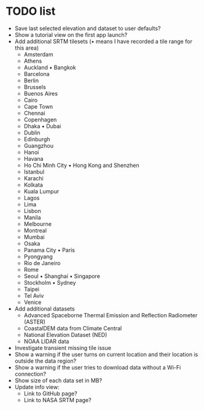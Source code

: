 # TODO list

- Save last selected elevation and dataset to user defaults?
- Show a tutorial view on the first app launch?
- Add additional SRTM tilesets (• means I have recorded a tile range for this area)
    - Amsterdam
    - Athens
    - Auckland
    • Bangkok
    - Barcelona
    - Berlin
    - Brussels
    - Buenos Aires
    - Cairo
    - Cape Town
    - Chennai
    - Copenhagen
    - Dhaka
    • Dubai
    - Dublin
    - Edinburgh
    - Guangzhou
    - Hanoi
    - Havana
    - Ho Chi Minh City
    • Hong Kong and Shenzhen
    - Istanbul
    - Karachi
    - Kolkata
    - Kuala Lumpur
    - Lagos
    - Lima
    - Lisbon
    - Manila
    - Melbourne
    - Montreal
    - Mumbai
    - Osaka
    - Panama City
    • Paris
    - Pyongyang
    - Rio de Janeiro
    - Rome
    - Seoul
    • Shanghai
    • Singapore
    - Stockholm
    • Sydney
    - Taipei
    - Tel Aviv
    - Venice
- Add additional datasets
    - Advanced Spaceborne Thermal Emission and Reflection Radiometer (ASTER)
    - CoastalDEM data from Climate Central
    - National Elevation Dataset (NED)
    - NOAA LIDAR data
- Investigate transient missing tile issue
- Show a warning if the user turns on current location and their location is outside the data region?
- Show a warning if the user tries to download data without a Wi-Fi connection?
- Show size of each data set in MB?
- Update info view:
    - Link to GitHub page?
    - Link to NASA SRTM page?
